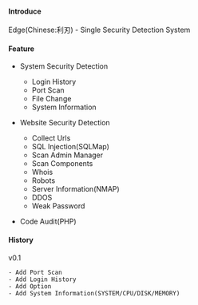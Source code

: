 #### Introduce

Edge(Chinese:利刃) - Single Security Detection System

#### Feature

* System Security Detection
    - Login History
    - Port Scan
    - File Change
    - System Information

* Website Security Detection
    - Collect Urls
    - SQL Injection(SQLMap)
    - Scan Admin Manager
    - Scan Components
    - Whois
    - Robots
    - Server Information(NMAP)
    - DDOS
    - Weak Password

* Code Audit(PHP)

#### History

v0.1

    - Add Port Scan
    - Add Login History
    - Add Option
    - Add System Information(SYSTEM/CPU/DISK/MEMORY)

